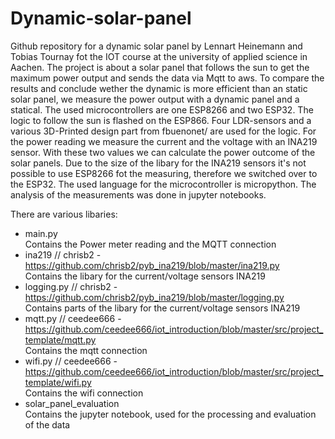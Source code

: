 # Dynamic-solar-panel
Github repository for a dynamic solar panel by Lennart Heinemann and Tobias Tournay fot the IOT course at the university of applied science in Aachen.
The project is about a solar panel that follows the sun to get the maximum power output and sends the data via Mqtt to aws. To compare the results and conclude wether the dynamic is more efficient than an static solar panel, we measure the power output with a dynamic panel and a statical.
The used microcontrollers are one ESP8266 and two ESP32.
The logic to follow the sun is flashed on the ESP866. Four LDR-sensors and a various 3D-Printed design part from fbuenonet/ are used for the logic.
For the power reading we measure the current and the voltage with an INA219 sensor. With these two values we can calculate the power outcome of the solar panels. Due to the size of the libary for the INA219 sensors it's not possible to use ESP8266 fot the measuring, therefore we switched over to the ESP32.
The used language for the microcontroller is micropython. The analysis of the measurements was done in jupyter notebooks.


There are various libaries:
- main.py <br />
  Contains the Power meter reading and the MQTT connection
- ina219 // chrisb2 - https://github.com/chrisb2/pyb_ina219/blob/master/ina219.py <br />
  Contains the libary for the current/voltage sensors INA219
- logging.py // chrisb2 -https://github.com/chrisb2/pyb_ina219/blob/master/logging.py <br />
  Contains parts of the libary for the current/voltage sensors INA219
- mqtt.py // ceedee666 - https://github.com/ceedee666/iot_introduction/blob/master/src/project_template/mqtt.py <br />
  Contains the mqtt connection
- wifi.py // ceedee666 - https://github.com/ceedee666/iot_introduction/blob/master/src/project_template/wifi.py <br />
  Contains the wifi connection
 - solar_panel_evaluation <br />
   Contains the jupyter notebook, used for the processing and evaluation of the data

